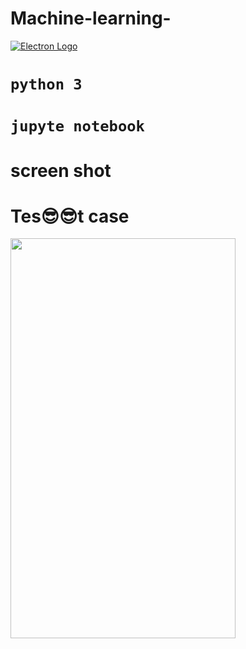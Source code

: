 # Machine-learning-
[![Electron Logo](https://electronjs.org/images/electron-logo.svg)](https://electronjs.org)

# `python 3`
# `jupyte notebook`
# screen shot 
# Tes😎😎t case

<img src="https://raw.githubusercontent.com/naman14/Hacktoberfest-Android/master/screenshots/screenshot1.png" width="360" height="640">
   

